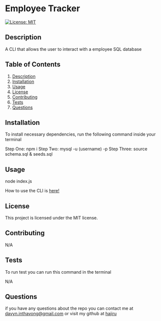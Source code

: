 # Employee Tracker

[![License: MIT](https://img.shields.io/badge/License-MIT-yellow.svg)](https://opensource.org/licenses/MIT)

## Description

  A CLI that allows the user to interact with a employee SQL database

## Table of Contents

1. [Description](#description)
2. [Installation](#installation)
3. [Usage](#usage)
4. [License](#license)
5. [Contributing](#contributing)
6. [Tests](#tests)
7. [Questions](#questions)

## Installation

To install necessary dependencies, run the following command inside your terminal

Step One: npm i
Step Two: mysql -u (username) -p
Step Three: source schema.sql & seeds.sql

## Usage

node index.js

How to use the CLI is <a href="https://drive.google.com/file/d/1FZHFRwH-nygKojrFQl3sagjau6ITC_O1/view">here!</a>

## License

This project is licensed under the MIT license.

## Contributing

N/A

## Tests

To run test you can run this command in the terminal

N/A

## Questions

if you have any questions about the repo you can contact me at davyn.inthavong@gmail.com or visit my github at [hajiru](https://github.com/hajiru)